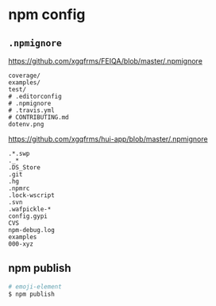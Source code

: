 # npm config

## `.npmignore`

https://github.com/xgqfrms/FEIQA/blob/master/.npmignore

```code
coverage/
examples/
test/
# .editorconfig
# .npmignore
# .travis.yml
# CONTRIBUTING.md
dotenv.png
```

https://github.com/xgqfrms/hui-app/blob/master/.npmignore

```code
.*.swp
._*
.DS_Store
.git
.hg
.npmrc
.lock-wscript
.svn
.wafpickle-*
config.gypi
CVS
npm-debug.log
examples
000-xyz

```

## npm publish

```sh
# emoji-element
$ npm publish

```



